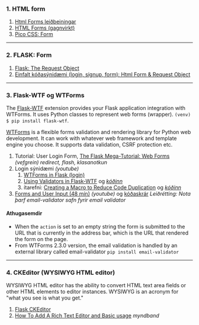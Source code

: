 ### 1. HTML form 
1. [Html Forms leiðbeiningar](https://developer.mozilla.org/en-US/docs/Learn/Forms)  
1. [HTML Forms (gagnvirkt)](https://www.w3schools.com/html/html_forms.asp) 
1. [Pico CSS: Form](https://picocss.com/docs/forms)

---

### 2. FLASK: Form 
1. [Flask: The Request Object](https://flask.palletsprojects.com/en/3.0.x/quickstart/#the-request-object)
1. [Einfalt kóðasýnidæmi (login, signup, form): Html Form & Request Object](https://github.com/vefthroun/Vefforritun1/tree/main/Verkefni3/FORM)


---

### 3. Flask-WTF og WTForms 
The [Flask-WTF](https://flask-wtf.readthedocs.io/en/1.0.x/) extension provides your Flask application integration with WTForms. It uses Python classes to represent web forms (wrapper). `(venv) $ pip install flask-wtf`.

[WTForms](https://wtforms.readthedocs.io/en/3.0.x/) is a flexible forms validation and rendering library for Python web development. It can work with whatever web framework and template engine you choose. It supports data validation, CSRF protection etc.

1. Tutorial: User Login Form, [The Flask Mega-Tutorial:  Web Forms](https://blog.miguelgrinberg.com/post/the-flask-mega-tutorial-part-iii-web-forms) _(vefgrein) redirect, flash, klasanotkun_
1. Login sýnidæmi _(youtube)_
   1. [WTForms in Flask (login)](https://www.youtube.com/watch?v=vzaXBm-ZVOQ) 
   1. [Using Validators in Flask-WTF](https://youtu.be/jR2aFKuaOBs) og _[kóðinn](https://github.com/PrettyPrinted/youtube_video_code/tree/master/2017/04/24/Using%20Validators%20in%20Flask-WTF%20(Part%202%20of%205)/wtf_validators)_
   1. ítarefni: [Creating a Macro to Reduce Code Duplication](https://youtu.be/J9O0v-iM0TE) og _[kóðinn](https://github.com/PrettyPrinted/youtube_video_code/tree/master/2017/04/28/Flask-WTF%20-%20Creating%20a%20Macro%20to%20Reduce%20Code%20Duplication%20(4%20of%205))_
1. [Forms and User Input (48 mín)](https://www.youtube.com/watch?v=UIJKdCIEXUQ) _(youtube)_ og [kóðaskrár](https://github.com/CoreyMSchafer/code_snippets/tree/master/Python/Flask_Blog/03-Forms-and-Validation) _Leiðrétting: Nota þarf email-validator safn fyrir email validator_

#### Athugasemdir

- When the `action` is set to an empty string the form is submitted to the URL that is currently in the address bar, which is the URL that rendered the form on the page. 
- From WTForms 2.3.0 version, the email validation is handled by an external library called email-validator `pip install email-validator`

<!--
1. Signup sýnidæmi: [WTForms validation and rendering in Flask (27 mín)](https://www.youtube.com/watch?v=j5IQI4aW9ZU) _(youtube)_ 
1. [How to validate and use WTForms í Flask](https://www.digitalocean.com/community/tutorials/how-to-use-and-validate-web-forms-with-flask-wtf)
1. [Handling Forms in Flask with Flask-WTF](https://hackersandslackers.com/flask-wtforms-forms/) _(gömul og gölluð vefgrein)_
1. [FLASK CRUD From scratch, wtform + editor (gamall)](https://www.youtube.com/watch?v=zRwy8gtgJ1A&t=54s&ab_channel=TraversyMedia) _youtube_ og [kóði](https://github.com/bradtraversy/myflaskapp) 
-->


---

### 4. CKEditor (WYSIWYG HTML editor)

WYSIWYG HTML editor has the ability to convert HTML text area fields or other HTML elements to editor instances. WYSIWYG is an acronym for "what you see is what you get."

1. [Flask CKEditor](https://flask-ckeditor.readthedocs.io/en/latest/)
1. [How To Add A Rich Text Editor and Basic usage](https://www.youtube.com/watch?v=5jnAnnxZGQQ&ab_channel=Codemy.com) _myndband_

<!--
1. [CKEditor](https://ckeditor.com/)
   - [Online Demo](https://ckeditor.com/ckeditor-5/demo/), [kóðasýnidæmi](https://ckeditor.com/docs/ckeditor5/latest/installation/getting-started/quick-start.html) og [Docs](https://ckeditor.com/docs/)
-->

